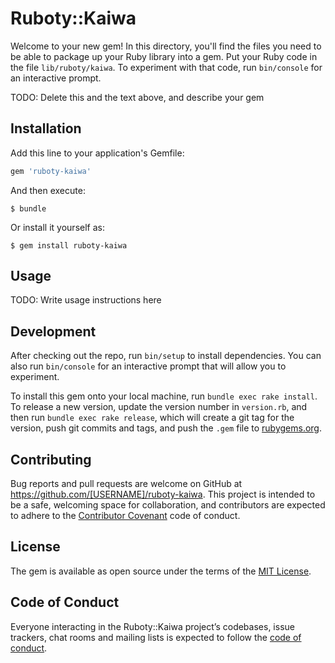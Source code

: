 # Ruboty::Kaiwa

Welcome to your new gem! In this directory, you'll find the files you need to be able to package up your Ruby library into a gem. Put your Ruby code in the file `lib/ruboty/kaiwa`. To experiment with that code, run `bin/console` for an interactive prompt.

TODO: Delete this and the text above, and describe your gem

## Installation

Add this line to your application's Gemfile:

```ruby
gem 'ruboty-kaiwa'
```

And then execute:

    $ bundle

Or install it yourself as:

    $ gem install ruboty-kaiwa

## Usage

TODO: Write usage instructions here

## Development

After checking out the repo, run `bin/setup` to install dependencies. You can also run `bin/console` for an interactive prompt that will allow you to experiment.

To install this gem onto your local machine, run `bundle exec rake install`. To release a new version, update the version number in `version.rb`, and then run `bundle exec rake release`, which will create a git tag for the version, push git commits and tags, and push the `.gem` file to [rubygems.org](https://rubygems.org).

## Contributing

Bug reports and pull requests are welcome on GitHub at https://github.com/[USERNAME]/ruboty-kaiwa. This project is intended to be a safe, welcoming space for collaboration, and contributors are expected to adhere to the [Contributor Covenant](http://contributor-covenant.org) code of conduct.

## License

The gem is available as open source under the terms of the [MIT License](https://opensource.org/licenses/MIT).

## Code of Conduct

Everyone interacting in the Ruboty::Kaiwa project’s codebases, issue trackers, chat rooms and mailing lists is expected to follow the [code of conduct](https://github.com/[USERNAME]/ruboty-kaiwa/blob/master/CODE_OF_CONDUCT.md).
